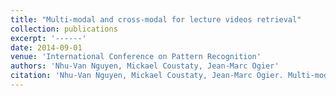 ```yaml
---
title: "Multi-modal and cross-modal for lecture videos retrieval"
collection: publications
excerpt: '------'
date: 2014-09-01
venue: 'International Conference on Pattern Recognition'
authors: 'Nhu-Van Nguyen, Mickael Coustaty, Jean-Marc Ogier'
citation: 'Nhu-Van Nguyen, Mickael Coustaty, Jean-Marc Ogier. Multi-modal and cross-modal for lecture videos retrieval. (2014) <i> International Conference on Pattern Recognition</i>, 2667-2672. <b>(ICPR, CORE : rank B)</b>'
---
```


